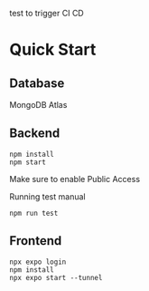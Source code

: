 test to trigger CI CD

# Quick Start
## Database
MongoDB Atlas

## Backend
```
npm install
npm start
```
Make sure to enable Public Access

Running test manual
```
npm run test
```


## Frontend
```
npx expo login
npm install 
npx expo start --tunnel
```
